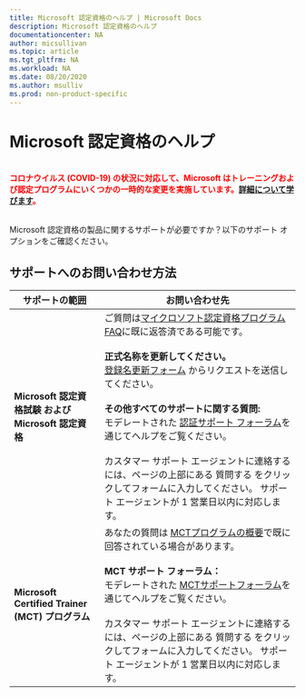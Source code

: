 ```yaml
---
title: Microsoft 認定資格のヘルプ | Microsoft Docs
description: Microsoft 認定資格のヘルプ
documentationcenter: NA
author: micsullivan
ms.topic: article
ms.tgt_pltfrm: NA
ms.workload: NA
ms.date: 08/20/2020
ms.author: msulliv
ms.prod: non-product-specific
---
```

# Microsoft 認定資格のヘルプ

<div style='color&#58; red;'><strong><font color="red"><br/>コロナウイルス (COVID-19) の状況に対応して、Microsoft はトレーニングおよび認定プログラムにいくつかの一時的な変更を実施しています。<a href='/learn/certifications/posts/an-important-update-on-microsoft-training-and-certification'>詳細について学びます</a>。</font></strong><br/><br/></div>

Microsoft 認定資格の製品に関するサポートが必要ですか？以下のサポート オプションをご確認ください。

## サポートへのお問い合わせ方法

| サポートの範囲 | お問い合わせ先 |
|------------- |--- |
| **Microsoft 認定資格試験 および Microsoft 認定資格** | ご質問は[マイクロソフト認定資格プログラム FAQ](/learn/certifications/microsoft-certification-program-faqs)に既に返答済である可能です。<br/><br/> **正式名称を更新してください。**<br/>[登録名更新フォーム](https://aka.ms/MSCertificationLegalNamechange) からリクエストを送信してください。<br/><br/> **その他すべてのサポートに関する質問:** <br/>モデレートされた [認証サポート フォーラム](https://aka.ms/MCPForum)を通じてヘルプをご覧ください。<br/><br/> カスタマー サポート エージェントに連絡するには、ページの上部にある 質問する をクリックしてフォームに入力してください。 サポート エージェントが 1 営業日以内に対応します。|
| **Microsoft Certified Trainer (MCT) プログラム** | あなたの質問は [MCTプログラムの概要](/learn/certifications/mct-certification)で既に回答されている場合があります。<br/><br/>  **MCT サポート フォーラム：**<br/>モデレートされた [MCTサポートフォーラム](https://aka.ms/MCTForum)を通じてヘルプをご覧ください。<br/><br/> カスタマー サポート エージェントに連絡するには、ページの上部にある 質問する をクリックしてフォームに入力してください。 サポート エージェントが 1 営業日以内に対応します。|

